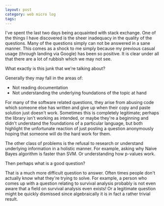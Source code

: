 ```yaml
---
layout: post
category: web micro log
tags:
---
```


I've spent the last two days being acquainted with stack exchange. One of the things I have discovered is the sheer inadequacy in the quality of the questions. Many of the questions simply can not be answered in a sane manner. This comes as a shock to me simply because my previous casual usage (through landing via Google) has been so positive. It is clear under all that there are a lot of rubbish which we may not see.

What exactly is this junk that we're talking about?

Generally they may fall in the areas of:

- Not reading documentation
- Not understanding the underlying foundations of the topic at hand

For many of the software related questions, they arise from abusing code which someone else has written and give up when their copy and paste solution just doesn't work. Sometimes this is completely legitimate; perhaps the library isn't working as intended, or maybe they're a beginning and didn't understand the foundations of a particular language, but both highlight the unfortunate reaction of just posting a question anonymously hoping that someone will do the hard work for them.

The other class of problems is the refusal to research or understand underlying information in a holistic manner. For example, asking why Naive Bayes algorithm is faster than SVM. Or understanding how p-values work.

Then perhaps what is a good question?

That is a much more difficult question to answer. Often times people don't actually know what they're trying to solve. For example, a person who comes up with a question relating to survival analysis probably is not even aware that a field on survival analysis even exists! Or a legitimate question might be quickly dismissed since algebraically it is in fact a rather trivial result.
